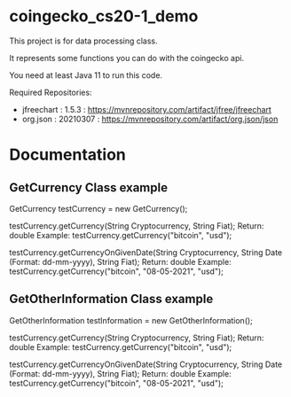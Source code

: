# coingecko_cs20-1_demo
This project is for data processing class.

It represents some functions you can do with the coingecko api.

You need at least Java 11 to run this code.


Required Repositories:
- jfreechart : 1.5.3 : https://mvnrepository.com/artifact/jfree/jfreechart
- org.json : 20210307 : https://mvnrepository.com/artifact/org.json/json


# Documentation

## GetCurrency Class example

GetCurrency testCurrency = new GetCurrency();

testCurrency.getCurrency(String Cryptocurrency, String Fiat);
Return: double
Example: testCurrency.getCurrency("bitcoin", "usd");

testCurrency.getCurrencyOnGivenDate(String Cryptocurrency, String Date (Format: dd-mm-yyyy), String Fiat);
Return: double
Example: testCurrency.getCurrency("bitcoin", "08-05-2021", "usd");


## GetOtherInformation Class example

GetOtherInformation testInformation = new GetOtherInformation();

testCurrency.getCurrency(String Cryptocurrency, String Fiat);
Return: double
Example: testCurrency.getCurrency("bitcoin", "usd");

testCurrency.getCurrencyOnGivenDate(String Cryptocurrency, String Date (Format: dd-mm-yyyy), String Fiat);
Return: double
Example: testCurrency.getCurrency("bitcoin", "08-05-2021", "usd");


